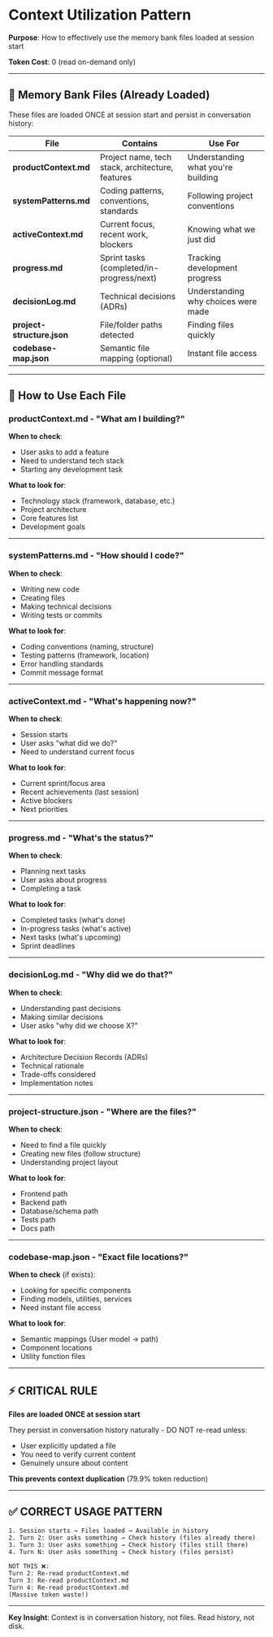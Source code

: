 # Context Utilization Pattern

**Purpose**: How to effectively use the memory bank files loaded at session start

**Token Cost**: 0 (read on-demand only)

---

## 📂 Memory Bank Files (Already Loaded)

These files are loaded ONCE at session start and persist in conversation history:

| File | Contains | Use For |
|------|----------|---------|
| **productContext.md** | Project name, tech stack, architecture, features | Understanding what you're building |
| **systemPatterns.md** | Coding patterns, conventions, standards | Following project conventions |
| **activeContext.md** | Current focus, recent work, blockers | Knowing what we just did |
| **progress.md** | Sprint tasks (completed/in-progress/next) | Tracking development progress |
| **decisionLog.md** | Technical decisions (ADRs) | Understanding why choices were made |
| **project-structure.json** | File/folder paths detected | Finding files quickly |
| **codebase-map.json** | Semantic file mapping (optional) | Instant file access |

---

## 🎯 How to Use Each File

### productContext.md - "What am I building?"
**When to check**:
- User asks to add a feature
- Need to understand tech stack
- Starting any development task

**What to look for**:
- Technology stack (framework, database, etc.)
- Project architecture
- Core features list
- Development goals

---

### systemPatterns.md - "How should I code?"
**When to check**:
- Writing new code
- Creating files
- Making technical decisions
- Writing tests or commits

**What to look for**:
- Coding conventions (naming, structure)
- Testing patterns (framework, location)
- Error handling standards
- Commit message format

---

### activeContext.md - "What's happening now?"
**When to check**:
- Session starts
- User asks "what did we do?"
- Need to understand current focus

**What to look for**:
- Current sprint/focus area
- Recent achievements (last session)
- Active blockers
- Next priorities

---

### progress.md - "What's the status?"
**When to check**:
- Planning next tasks
- User asks about progress
- Completing a task

**What to look for**:
- Completed tasks (what's done)
- In-progress tasks (what's active)
- Next tasks (what's upcoming)
- Sprint deadlines

---

### decisionLog.md - "Why did we do that?"
**When to check**:
- Understanding past decisions
- Making similar decisions
- User asks "why did we choose X?"

**What to look for**:
- Architecture Decision Records (ADRs)
- Technical rationale
- Trade-offs considered
- Implementation notes

---

### project-structure.json - "Where are the files?"
**When to check**:
- Need to find a file quickly
- Creating new files (follow structure)
- Understanding project layout

**What to look for**:
- Frontend path
- Backend path
- Database/schema path
- Tests path
- Docs path

---

### codebase-map.json - "Exact file locations?"
**When to check** (if exists):
- Looking for specific components
- Finding models, utilities, services
- Need instant file access

**What to look for**:
- Semantic mappings (User model → path)
- Component locations
- Utility function files

---

## ⚡ CRITICAL RULE

**Files are loaded ONCE at session start**

They persist in conversation history naturally - DO NOT re-read unless:
- User explicitly updated a file
- You need to verify current content
- Genuinely unsure about content

**This prevents context duplication** (79.9% token reduction)

---

## ✅ CORRECT USAGE PATTERN

```
1. Session starts → Files loaded → Available in history
2. Turn 2: User asks something → Check history (files already there)
3. Turn 3: User asks something → Check history (files still there)
4. Turn N: User asks something → Check history (files persist)

NOT THIS ❌:
Turn 2: Re-read productContext.md
Turn 3: Re-read productContext.md
Turn 4: Re-read productContext.md
(Massive token waste!)
```

---

**Key Insight**: Context is in conversation history, not files. Read history, not disk.
